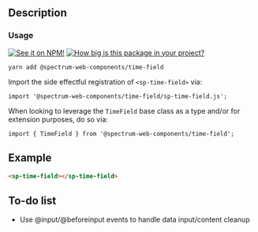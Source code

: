 ## Description

### Usage

[![See it on NPM!](https://img.shields.io/npm/v/@spectrum-web-components/time-field?style=for-the-badge)](https://www.npmjs.com/package/@spectrum-web-components/time-field)
[![How big is this package in your project?](https://img.shields.io/bundlephobia/minzip/@spectrum-web-components/time-field?style=for-the-badge)](https://bundlephobia.com/result?p=@spectrum-web-components/time-field)

```
yarn add @spectrum-web-components/time-field
```

Import the side effectful registration of `<sp-time-field>` via:

```
import '@spectrum-web-components/time-field/sp-time-field.js';
```

When looking to leverage the `TimeField` base class as a type and/or for extension purposes, do so via:

```
import { TimeField } from '@spectrum-web-components/time-field';
```

## Example

```html
<sp-time-field></sp-time-field>
```

## To-do list

-   Use @input/@beforeinput events to handle data input/content cleanup
